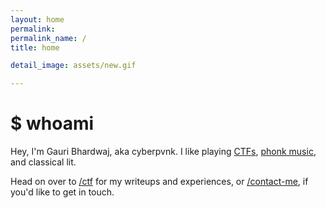 ```yaml
---
layout: home 
permalink:
permalink_name: /
title: home

detail_image: assets/new.gif

---
```


# $ whoami
Hey, I'm Gauri Bhardwaj, aka cyberpvnk. I like playing [CTFs](https://ctftime.org/user/72585), [phonk music](https://soundcloud.com/xkcdponytail), and classical lit.

Head on over to [/ctf](ctf) for my writeups and experiences, or [/contact-me](contact-me), if you'd like to get in touch.
